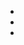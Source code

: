 <!-- docs/_sidebar.md -->

* [](/ "Installing Melange")
* [](README.md "Installing Melange")
* [](vignettes/rsem.md "Generate Quantitation Data from RSEM files")